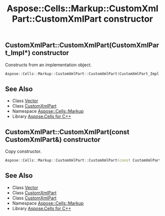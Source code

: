 ﻿---
title: Aspose::Cells::Markup::CustomXmlPart::CustomXmlPart constructor
linktitle: CustomXmlPart
second_title: Aspose.Cells for C++ API Reference
description: 'Aspose::Cells::Markup::CustomXmlPart::CustomXmlPart constructor. Constructs from an implementation object in C++.'
type: docs
weight: 100
url: /cpp/aspose.cells.markup/customxmlpart/customxmlpart/
---
## CustomXmlPart::CustomXmlPart(CustomXmlPart_Impl*) constructor


Constructs from an implementation object.

```cpp
Aspose::Cells::Markup::CustomXmlPart::CustomXmlPart(CustomXmlPart_Impl *impl)
```

## See Also

* Class [Vector](../../../aspose.cells/vector/)
* Class [CustomXmlPart](../)
* Namespace [Aspose::Cells::Markup](../../)
* Library [Aspose.Cells for C++](../../../)
## CustomXmlPart::CustomXmlPart(const CustomXmlPart\&) constructor


Copy constructor.

```cpp
Aspose::Cells::Markup::CustomXmlPart::CustomXmlPart(const CustomXmlPart &src)
```

## See Also

* Class [Vector](../../../aspose.cells/vector/)
* Class [CustomXmlPart](../)
* Class [CustomXmlPart](../)
* Namespace [Aspose::Cells::Markup](../../)
* Library [Aspose.Cells for C++](../../../)
